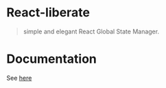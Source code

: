 # React-liberate

> simple and elegant React Global State Manager.

# Documentation

See [here](https://savage181855.github.io/savage-libs/react-liberate/)